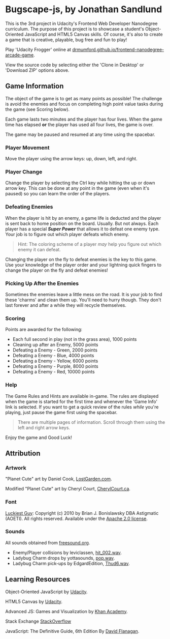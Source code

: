 # Bugscape-js, by Jonathan Sandlund

This is the 3rd project in Udacity's Frontend Web Developer Nanodegree curriculum. The purpose of this
project is to showcase a student's Object-Oriented JavaScript and HTML5 Canvas skills. Of course, it's
also to create a game that is creative, playable, bug free and fun to play!

Play 'Udacity Frogger' online at [drmumford.github.io/frontend-nanodegree-arcade-game](http://drmumford.github.io/frontend-nanodegree-arcade-game/).

View the source code by selecting either the 'Clone in Desktop' or 'Download ZIP' options above.

## Game Information
The object of the game is to get as many points as possible! The challenge is avoid the enemies and focus
on completing high point value tasks during the game (see Scoring below).

Each game lasts two minutes and the player has four lives. When the game time has elapsed **or** the player
has used all four lives, the game is over.

The game may be paused and resumed at any time using the spacebar.

### Player Movement
Move the player using the arrow keys: up, down, left, and right.

### Player Change
Change the player by selecting the Ctrl key while hitting the up or down arrow key. This can be done
at any point in the game (even when it's paused) so you can learn the order of the players.

### Defeating Enemies
When the player is hit by an enemy, a game life is deducted and the player is sent back to home
position on the board. Usually. But not always. Each player has a special **_Super Power_** that
allows it to defeat one enemy type. Your job is to figure out which player defeats which enemy.

> Hint: The coloring scheme of a player *may* help you figure out which enemy it can defeat.

Changing the player on the fly to defeat enemies is the key to this game. Use your knowledge of the
player order and your lightning quick fingers to change the player on the fly and defeat enemies!

### Picking Up After the Enemies
Sometimes the enemies leave a little mess on the road. It is your job to find these 'charms'
and clean them up. You'll need to hurry though. They don't last forever and after a while they
will recycle themselves.

### Scoring
Points are awarded for the following:
* Each full second in play (not in the grass area), 1000 points
* Cleaning up after an Enemy, 5000 points
* Defeating a Enemy - Green, 2000 points
* Defeating a Enemy - Blue, 4000 points
* Defeating a Enemy - Yellow, 6000 points
* Defeating a Enemy - Purple, 8000 points
* Defeating a Enemy - Red, 10000 points

### Help
The Game Rules and Hints are available in-game. The rules are displayed when the game is started
for the first time and whenever the 'Game Info' link is selected. If you want to get a quick review
of the rules *while* you're playing, just pause the game first using the spacebar.

> There are multiple pages of information. Scroll through them using the left and right arrow keys.

Enjoy the game and Good Luck!

## Attribution
### Artwork
"Planet Cute" art by Daniel Cook, [LostGarden.com](http://www.lostgarden.com/search?q=Attribution).

Modified "Planet Cute" art by Cheryl Court, [CherylCourt.ca](http://www.cherylcourt.ca/frogger/attribution.html).

### Font
[Luckiest Guy](https://www.google.com/fonts/specimen/Luckiest+Guy): Copyright (c) 2010 by Brian J. Bonislawsky DBA Astigmatic (AOETI). All rights reserved.
Available under the [Apache 2.0 license](http://www.apache.org/licenses/LICENSE-2.0.html).

### Sounds
All sounds obtained from [freesound.org](http://freesound.org).
* Enemy/Player collisions by leviclassen, [hit_002.wav](http://www.freesound.org/people/leviclaassen/sounds/107789/).
* Ladybug Charm drops by yottasounds, [pop.wav](http://www.freesound.org/people/yottasounds/sounds/176727/).
* Ladybug Charm pick-ups by EdgardEdition, [Thud6.wav](https://freesound.org/people/EdgardEdition/sounds/114043/).

## Learning Resources
Object-Oriented JavaScript by [Udacity](https://www.udacity.com/course/object-oriented-javascript--ud015).

HTML5 Canvas by [Udacity](https://www.udacity.com/course/html5-canvas--ud292).

Advanced JS: Games and Visualization by [Khan Academy](https://www.khanacademy.org/computing/computer-programming/programming-games-visualizations).

Stack Exchange [StackOverflow](http://stackoverflow.com/tags/javascript/info)

JavaScript: The Definitive Guide, 6th Edition By [David Flanagan](http://shop.oreilly.com/product/9780596805531.do).
